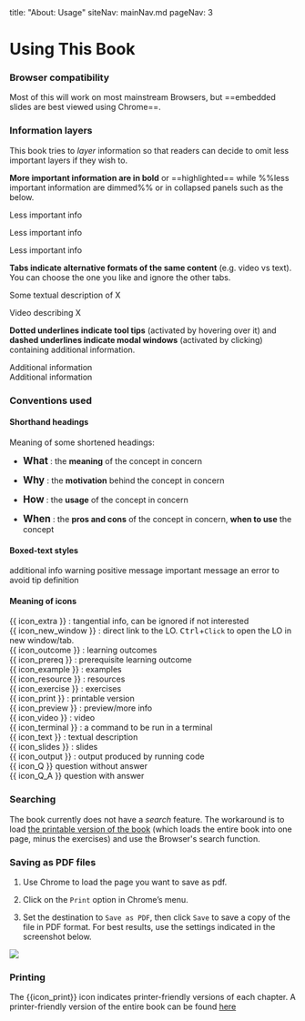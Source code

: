 <frontmatter>
title: "About: Usage"
siteNav: mainNav.md
pageNav: 3
</frontmatter>

<link rel="stylesheet" href="{{baseUrl}}/css/textbook.css">

<div class="website-content">

# Using This Book

<div id="browsers">

### Browser compatibility

Most of this will work on most mainstream Browsers, but ==embedded slides are best viewed using Chrome==.

</div>
<div id="layers">

### Information layers

This book tries to _layer_ information so that readers can decide to omit less important layers if they wish to. 

**More important information are in bold** or ==highlighted== while %%less important information are dimmed%% or in collapsed panels such as the below.

<box>

<panel header="Some less important info in a minimized panel" minimized>

Less important info

</panel><p/>

<panel header="%%Some less important info in a boarder-less panel%%" type="seamless">

Less important info

</panel><p/>

<panel header="%%Some less important info in a panel%%">

Less important info

</panel><p/>

</box>


**Tabs indicate alternative formats of the same content** (e.g. video vs text). You can choose the one you like and ignore the other tabs. 

<box>

<tabs> 
  <tab header="{{ icon_text }}">
  
Some textual description of X

  </tab>
  <tab header="{{ icon_video }}">

Video describing X

  </tab>
</tabs>

</box>

**Dotted underlines indicate <trigger for="pop:tooltip-example">tool tips</trigger>** (activated by hovering over it) and **dashed underlines indicate <trigger for="modal:modal-example" trigger="click">modal windows</trigger>** (activated by clicking) containing additional information.

<popover id="pop:tooltip-example" header="Tooltip Example" placement="top">
  <div slot="content">
    Additional information
  </div>
</popover>

<modal header="Modal Example" id="modal:modal-example">
  Additional information
</modal>

</div>
<div id="conventions">

### Conventions used

#### Shorthand headings

Meaning of some shortened headings:

* <big>**What**</big> : the **meaning** of the concept in concern 

  <panel header="%%Example%%" src="../refactoring/what/unit-inElsewhere-asFlat.md" boilerplate />

* <big>**Why**</big> : the **motivation** behind the concept in concern

  <panel header="%%Example%%" src="../documentation/guidelines/goTopDown/why/unit-inElsewhere-asFlat.md" boilerplate />
  
* <big>**How**</big> : the **usage** of the concept in concern 

  <panel header="%%Example%%" src="../refactoring/how/unit-inElsewhere-asFlat.md" boilerplate />
  
* <big>**When**</big> : the **pros and cons** of the concept in concern, **when to use** the concept 

  <panel header="%%Example%%" src="../refactoring/when/unit-inElsewhere-asFlat.md" boilerplate />
  

#### Boxed-text styles
<div class="indented">

<box type="info">
    additional info
</box>
<box type="warning">
    warning
</box>
<box type="success">
    positive message
</box>
<box type="important">
    important message
</box>
<box type="wrong">
    an error to avoid
</box>
<box type="tip">
    tip
</box>
<box type="definition">
    definition
</box>

</div>

#### Meaning of icons

<div class="indented">

{{ icon_extra }} : tangential info, can be ignored if not interested<br>
{{ icon_new_window }} : direct link to the LO. <kbd>Ctrl</kbd>+`Click` to open the LO in new window/tab.<br>
{{ icon_outcome }} : learning outcomes<br>
{{ icon_prereq }} : prerequisite learning outcome<br>
{{ icon_example }} : examples<br>
{{ icon_resource }} : resources<br>
{{ icon_exercise }} : exercises<br>
{{ icon_print }} : printable version<br>
{{ icon_preview }} : preview/more info<br>
{{ icon_video }} : video<br>
{{ icon_terminal }} : a command to be run in a terminal<br>
{{ icon_text }} : textual description<br>
{{ icon_slides }} : slides<br>
{{ icon_output }} : output produced by running code<br>
{{ icon_Q }} question without answer<br>
{{ icon_Q_A }} question with answer<br>

</div>

</div>
<div id="searching">

### Searching

The book currently does not have a _search_ feature. The workaround is to load [the printable version of the book]({{baseUrl}}/common/print.html) (which loads the entire book into one page, minus the exercises) and use the Browser's search function.

</div>
<div id="saving">

### Saving as PDF files

1. Use Chrome to load the page you want to save as pdf.

1. Click on the `Print` option in Chrome’s menu.

1. Set the destination to `Save as PDF`, then click `Save` to save a copy of the file in PDF format. For best results, use the settings indicated in the screenshot below.<br/>
  <img src="{{baseUrl}}/about/images/chromeSaveAsPdf.png" />

</div>
<div id="printing">
  
### Printing

The {{icon_print}} icon indicates printer-friendly versions of each chapter. A printer-friendly version of the entire book can be found [here]({{baseUrl}}/common/print.html)

</div>

</div>
